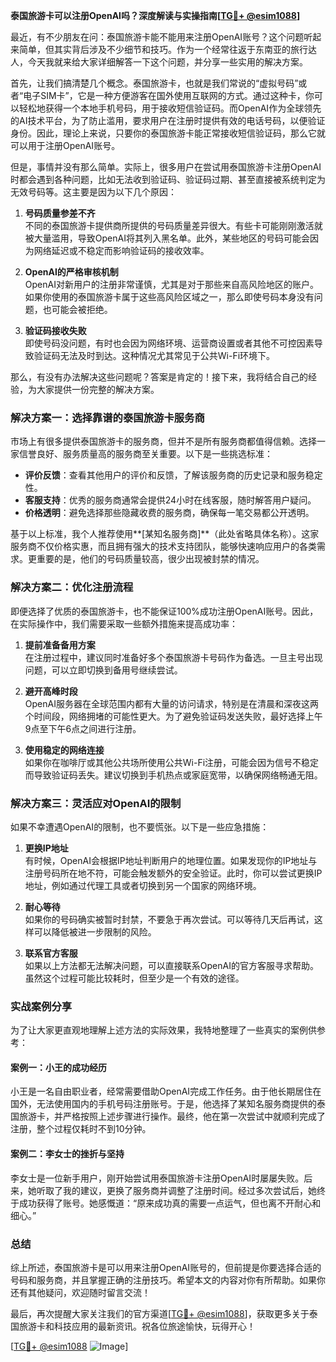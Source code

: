 **泰国旅游卡可以注册OpenAI吗？深度解读与实操指南[[TG💪+ @esim1088](https://t.me/s/esim1088)]**

最近，有不少朋友在问：泰国旅游卡能不能用来注册OpenAI账号？这个问题听起来简单，但其实背后涉及不少细节和技巧。作为一个经常往返于东南亚的旅行达人，今天我就来给大家详细解答一下这个问题，并分享一些实用的解决方案。

首先，让我们搞清楚几个概念。泰国旅游卡，也就是我们常说的“虚拟号码”或者“电子SIM卡”，它是一种方便游客在国外使用互联网的方式。通过这种卡，你可以轻松地获得一个本地手机号码，用于接收短信验证码。而OpenAI作为全球领先的AI技术平台，为了防止滥用，要求用户在注册时提供有效的电话号码，以便验证身份。因此，理论上来说，只要你的泰国旅游卡能正常接收短信验证码，那么它就可以用于注册OpenAI账号。

但是，事情并没有那么简单。实际上，很多用户在尝试用泰国旅游卡注册OpenAI时都会遇到各种问题，比如无法收到验证码、验证码过期、甚至直接被系统判定为无效号码等。这主要是因为以下几个原因：

1. **号码质量参差不齐**  
   不同的泰国旅游卡提供商所提供的号码质量差异很大。有些卡可能刚刚激活就被大量滥用，导致OpenAI将其列入黑名单。此外，某些地区的号码可能会因为网络延迟或不稳定而影响验证码的接收效率。

2. **OpenAI的严格审核机制**  
   OpenAI对新用户的注册非常谨慎，尤其是对于那些来自高风险地区的账户。如果你使用的泰国旅游卡属于这些高风险区域之一，那么即使号码本身没有问题，也可能会被拒绝。

3. **验证码接收失败**  
   即使号码没问题，有时也会因为网络环境、运营商设置或者其他不可控因素导致验证码无法及时到达。这种情况尤其常见于公共Wi-Fi环境下。

那么，有没有办法解决这些问题呢？答案是肯定的！接下来，我将结合自己的经验，为大家提供一份完整的解决方案。

### 解决方案一：选择靠谱的泰国旅游卡服务商

市场上有很多提供泰国旅游卡的服务商，但并不是所有服务商都值得信赖。选择一家信誉良好、服务质量高的服务商至关重要。以下是一些挑选标准：

- **评价反馈**：查看其他用户的评价和反馈，了解该服务商的历史记录和服务稳定性。
- **客服支持**：优秀的服务商通常会提供24小时在线客服，随时解答用户疑问。
- **价格透明**：避免选择那些隐藏收费的服务商，确保每一笔交易都公开透明。

基于以上标准，我个人推荐使用**[某知名服务商]**（此处省略具体名称）。这家服务商不仅价格实惠，而且拥有强大的技术支持团队，能够快速响应用户的各类需求。更重要的是，他们的号码质量较高，很少出现被封禁的情况。

### 解决方案二：优化注册流程

即便选择了优质的泰国旅游卡，也不能保证100%成功注册OpenAI账号。因此，在实际操作中，我们需要采取一些额外措施来提高成功率：

1. **提前准备备用方案**  
   在注册过程中，建议同时准备好多个泰国旅游卡号码作为备选。一旦主号出现问题，可以立即切换到备用号继续尝试。

2. **避开高峰时段**  
   OpenAI服务器在全球范围内都有大量的访问请求，特别是在清晨和深夜这两个时间段，网络拥堵的可能性更大。为了避免验证码发送失败，最好选择上午9点至下午6点之间进行注册。

3. **使用稳定的网络连接**  
   如果你在咖啡厅或其他公共场所使用公共Wi-Fi注册，可能会因为信号不稳定而导致验证码丢失。建议切换到手机热点或家庭宽带，以确保网络畅通无阻。

### 解决方案三：灵活应对OpenAI的限制

如果不幸遭遇OpenAI的限制，也不要慌张。以下是一些应急措施：

1. **更换IP地址**  
   有时候，OpenAI会根据IP地址判断用户的地理位置。如果发现你的IP地址与注册号码所在地不符，可能会触发额外的安全验证。此时，你可以尝试更换IP地址，例如通过代理工具或者切换到另一个国家的网络环境。

2. **耐心等待**  
   如果你的号码确实被暂时封禁，不要急于再次尝试。可以等待几天后再试，这样可以降低被进一步限制的风险。

3. **联系官方客服**  
   如果以上方法都无法解决问题，可以直接联系OpenAI的官方客服寻求帮助。虽然这个过程可能比较耗时，但至少是一个有效的途径。

### 实战案例分享

为了让大家更直观地理解上述方法的实际效果，我特地整理了一些真实的案例供参考：

#### 案例一：小王的成功经历  
小王是一名自由职业者，经常需要借助OpenAI完成工作任务。由于他长期居住在国外，无法使用国内的手机号码注册账号。于是，他选择了某知名服务商提供的泰国旅游卡，并严格按照上述步骤进行操作。最终，他在第一次尝试中就顺利完成了注册，整个过程仅耗时不到10分钟。

#### 案例二：李女士的挫折与坚持  
李女士是一位新手用户，刚开始尝试用泰国旅游卡注册OpenAI时屡屡失败。后来，她听取了我的建议，更换了服务商并调整了注册时间。经过多次尝试后，她终于成功获得了账号。她感慨道：“原来成功真的需要一点运气，但也离不开耐心和细心。”

### 总结

综上所述，泰国旅游卡是可以用来注册OpenAI账号的，但前提是你要选择合适的号码和服务商，并且掌握正确的注册技巧。希望本文的内容对你有所帮助。如果你还有其他疑问，欢迎随时留言交流！

最后，再次提醒大家关注我们的官方渠道[[TG💪+ @esim1088](https://t.me/s/esim1088)]，获取更多关于泰国旅游卡和科技应用的最新资讯。祝各位旅途愉快，玩得开心！

[[TG💪+ @esim1088](https://t.me/s/esim1088) ![Image](https://i.postimg.cc/4NQfJmqS/Snipaste-2025-05-13-00-14-12.png)]